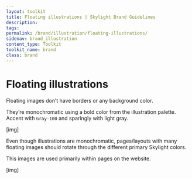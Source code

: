 ```yaml
---
layout: toolkit
title: Floating illustrations | Skylight Brand Guidelines
description:
tags:
permalink: /brand/illustration/floating-illustrations/
sidenav: brand_illustration
content_type: Toolkit
toolkit_name: brand
class: brand
---
```


# Floating illustrations

Floating images don’t have borders or any background color.

They’re monochromatic using a bold color from the illustration palette. Accent with `Gray-100` and sparingly with light gray.

[img]

Even though illustrations are monochromatic, pages/layouts with many floating images should rotate through the different primary Skylight colors.

This images are used primarily within pages on the website.

[img]
